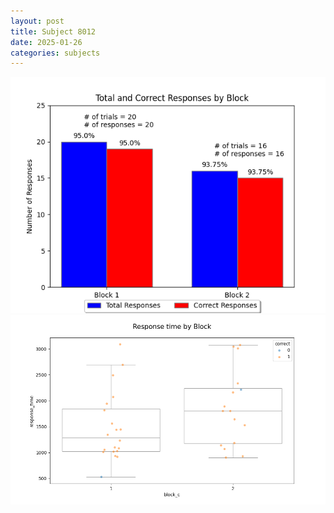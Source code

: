 ```yaml
---
layout: post
title: Subject 8012
date: 2025-01-26
categories: subjects
---
```


![](data/8012/run-10/8012_ATS_responses.png)
![](data/8012/run-10/8012_ATS_rt.png)
